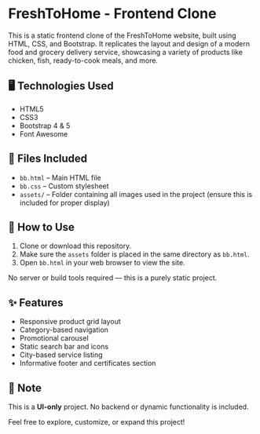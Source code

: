 # FreshToHome - Frontend Clone

This is a static frontend clone of the FreshToHome website, built using HTML, CSS, and Bootstrap. It replicates the layout and design of a modern food and grocery delivery service, showcasing a variety of products like chicken, fish, ready-to-cook meals, and more.

## 🖥️ Technologies Used

- HTML5
- CSS3
- Bootstrap 4 & 5
- Font Awesome

## 📂 Files Included

- `bb.html` – Main HTML file
- `bb.css` – Custom stylesheet
- `assets/` – Folder containing all images used in the project (ensure this is included for proper display)

## 🔧 How to Use

1. Clone or download this repository.
2. Make sure the `assets` folder is placed in the same directory as `bb.html`.
3. Open `bb.html` in your web browser to view the site.

No server or build tools required — this is a purely static project.

## ✨ Features

- Responsive product grid layout
- Category-based navigation
- Promotional carousel
- Static search bar and icons
- City-based service listing
- Informative footer and certificates section

## 📌 Note

This is a **UI-only** project. No backend or dynamic functionality is included.


Feel free to explore, customize, or expand this project!
